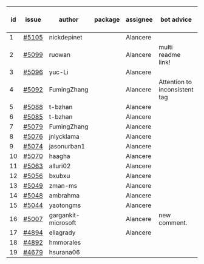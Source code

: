 | id | issue | author | package | assignee | bot advice | created date of issue | target release date | date from target |
| ------ | ------ | ------ | ------ | ------ | ------ | ------ | ------ | :-----: |
| 1 | [#5105](https://github.com/Azure/sdk-release-request/issues/5105) | nickdepinet |  | Alancere |  | 04-01 | 04-26 |  |
| 2 | [#5099](https://github.com/Azure/sdk-release-request/issues/5099) | ruowan |  | Alancere | multi readme link! | 04-01 | 04-26 |  |
| 3 | [#5096](https://github.com/Azure/sdk-release-request/issues/5096) | yuc-Li |  | Alancere |  | 03-29 | 04-26 |  |
| 4 | [#5092](https://github.com/Azure/sdk-release-request/issues/5092) | FumingZhang |  | Alancere | Attention to inconsistent tag | 03-27 | 04-26 |  |
| 5 | [#5088](https://github.com/Azure/sdk-release-request/issues/5088) | t-bzhan |  | Alancere |  | 03-27 | 04-26 |  |
| 6 | [#5085](https://github.com/Azure/sdk-release-request/issues/5085) | t-bzhan |  | Alancere |  | 03-27 | 04-26 |  |
| 7 | [#5079](https://github.com/Azure/sdk-release-request/issues/5079) | FumingZhang |  | Alancere |  | 03-25 | 04-26 |  |
| 8 | [#5076](https://github.com/Azure/sdk-release-request/issues/5076) | jnlycklama |  | Alancere |  | 03-22 | 04-26 |  |
| 9 | [#5074](https://github.com/Azure/sdk-release-request/issues/5074) | jasonurban1 |  | Alancere |  | 03-22 | 04-26 |  |
| 10 | [#5070](https://github.com/Azure/sdk-release-request/issues/5070) | haagha |  | Alancere |  | 03-21 | 04-26 |  |
| 11 | [#5063](https://github.com/Azure/sdk-release-request/issues/5063) | alluri02 |  | Alancere |  | 03-20 | 04-26 |  |
| 12 | [#5056](https://github.com/Azure/sdk-release-request/issues/5056) | bxubxu |  | Alancere |  | 03-18 | 04-26 |  |
| 13 | [#5049](https://github.com/Azure/sdk-release-request/issues/5049) | zman-ms |  | Alancere |  | 03-15 | 04-26 |  |
| 14 | [#5048](https://github.com/Azure/sdk-release-request/issues/5048) | ambrahma |  | Alancere |  | 03-15 | 04-26 |  |
| 15 | [#5044](https://github.com/Azure/sdk-release-request/issues/5044) | yaotongms |  | Alancere |  | 03-13 | 04-26 |  |
| 16 | [#5007](https://github.com/Azure/sdk-release-request/issues/5007) | gargankit-microsoft |  | Alancere | new comment. | 02-28 | 03-22 |  |
| 17 | [#4894](https://github.com/Azure/sdk-release-request/issues/4894) | eliagrady |  | Alancere |  | 01-18 | 03-22 |  |
| 18 | [#4892](https://github.com/Azure/sdk-release-request/issues/4892) | hmmorales |  |  |  | 01-16 |  | 0 |
| 19 | [#4679](https://github.com/Azure/sdk-release-request/issues/4679) | hsurana06 |  |  |  | 10-23 |  | 0 |
